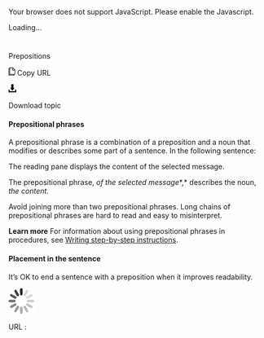 ﻿Your browser does not support JavaScript. Please enable the Javascript.

Loading...

# 

Prepositions

![Copy URL](media/prepositions/Copy.png)
Copy URL

![Download](media/prepositions/Download.png)

Download topic

#### Prepositional phrases

A
prepositional phrase is a combination of a preposition and a noun that
modifies or describes some part of a sentence. In the following
sentence:

The reading pane displays the content of the selected message.

The prepositional phrase, *of the selected message**,* describes the noun, *the content.*

Avoid
joining more than two prepositional phrases. Long chains of
prepositional phrases are hard to read and easy to misinterpret.

**Learn more** For information about using prepositional phrases in procedures, see [Writing step-by-step instructions](https://worldready.cloudapp.net/Styleguide/Read?id=2700&topicid=29016).

#### Placement in the sentence

It’s OK to end a sentence with a preposition when it improves readability.

![In progress](media/prepositions/activity-large.gif)

URL :
